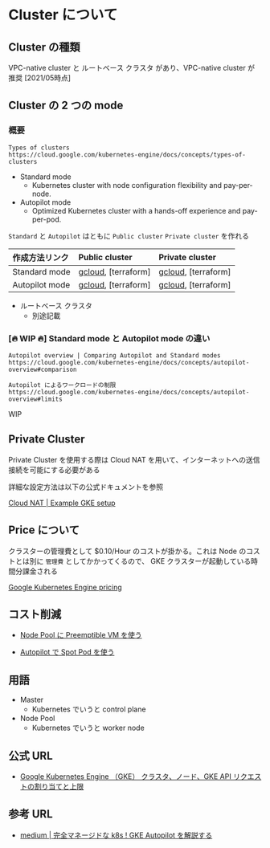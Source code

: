 # Cluster について

## Cluster の種類

VPC-native cluster と ルートベース クラスタ があり、VPC-native cluster が推奨 [2021/05時点]

## Cluster の 2 つの mode

### 概要

```
Types of clusters
https://cloud.google.com/kubernetes-engine/docs/concepts/types-of-clusters
```

+ Standard mode
  + Kubernetes cluster with node configuration flexibility and pay-per-node.
+ Autopilot mode
  + Optimized Kubernetes cluster with a hands-off experience and pay-per-pod.

`Standard` と `Autopilot` はともに `Public cluster` `Private cluster` を作れる

作成方法リンク | Public cluster | Private cluster
:- | :- | :-
Standard mode | [gcloud](./standard-public-gcloud/README.md), [terraform] | [gcloud](./standard-private-gcloud/README.md), [terraform]
Autopilot mode | [gcloud](./autopilot-public-gcloud/README.md), [terraform] | [gcloud](./autopilot-private-gcloud/README.md), [terraform]

+ ルートベース クラスタ
  + 別途記載

### [:fire: WIP :fire:] Standard mode と Autopilot mode の違い

```
Autopilot overview | Comparing Autopilot and Standard modes
https://cloud.google.com/kubernetes-engine/docs/concepts/autopilot-overview#comparison
```
```
Autopilot によるワークロードの制限
https://cloud.google.com/kubernetes-engine/docs/concepts/autopilot-overview#limits
```

WIP


## Private Cluster

Private Cluster を使用する際は Cloud NAT を用いて、インターネットへの送信接続を可能にする必要がある

詳細な設定方法は以下の公式ドキュメントを参照

[Cloud NAT | Example GKE setup](https://cloud.google.com/nat/docs/gke-example)

## Price について

クラスターの管理費として $0.10/Hour のコストが掛かる。これは Node のコストとは別に `管理費` としてかかってくるので、 GKE クラスターが起動している時間分課金される

[Google Kubernetes Engine pricing](https://cloud.google.com/kubernetes-engine/pricing)

## コスト削減

+ [Node Pool に Preemptible VM を使う](https://cloud.google.com/kubernetes-engine/docs/how-to/preemptible-vms)

+ [Autopilot で Spot Pod を使う](https://cloud.google.com/kubernetes-engine/docs/how-to/autopilot-spot-pods)


## 用語

+ Master
  + Kubernetes でいうと control plane
+ Node Pool
  + Kubernetes でいうと worker node

## 公式 URL

+ [Google Kubernetes Engine （GKE） クラスタ、ノード、GKE API リクエストの割り当てと上限](https://cloud.google.com/kubernetes-engine/quotas)

## 参考 URL

+ [medium | 完全マネージドな k8s ! GKE Autopilot を解説する](https://medium.com/google-cloud-jp/gke-autopilot-87f8458ccf74)
